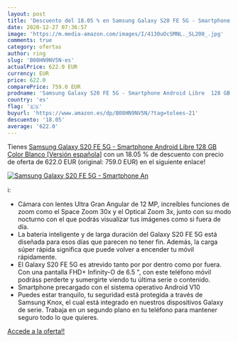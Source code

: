 ```yaml
---
layout: post
title: 'Descuento del 18.05 % en Samsung Galaxy S20 FE 5G - Smartphone An'
date: 2020-12-27 07:36:57
image: 'https://m.media-amazon.com/images/I/4130uOcSMNL._SL200_.jpg'
comments: true
category: ofertas
author: ring
slug: 'B08HN9NV5N-es'
actualPrice: 622.0 EUR
currency: EUR
price: 622.0
comparePrice: 759.0 EUR
prodname: 'Samsung Galaxy S20 FE 5G - Smartphone Android Libre  128 GB  Color Blanco [Versión española]'
country: 'es'
flag: '🇪🇸'
buyurl: 'https://www.amazon.es/dp/B08HN9NV5N/?tag=tolees-21'
descuento: '18.05'
average: '622.0'
---
```


Tienes [Samsung Galaxy S20 FE 5G - Smartphone Android Libre  128 GB  Color Blanco [Versión española]](https://www.amazon.es/dp/B08HN9NV5N/?tag=tolees-21) con un 18.05 % de descuento con precio de oferta de 622.0 EUR (original: 759.0 EUR) en el siguiente enlace!

[![Samsung Galaxy S20 FE 5G - Smartphone An](https://m.media-amazon.com/images/I/4130uOcSMNL._SL200_.jpg)](https://www.amazon.es/dp/B08HN9NV5N/?tag=tolees-21)

ℹ️:

- Cámara con lentes Ultra Gran Angular de 12 MP, increíbles funciones de zoom como el Space Zoom 30x y el Optical Zoom 3x, junto con su modo nocturno con el que podrás visualizar tus imágenes como si fuera de día.
- La batería inteligente y de larga duración del Galaxy S20 FE 5G está diseñada para esos días que parecen no tener fin. Además, la carga súper rápida significa que puede volver a encender tu móvil rápidamente.
- El Galaxy S20 FE 5G es atrevido tanto por por dentro como por fuera. Con una pantalla FHD+ Infinity-O de 6.5 ", con este teléfono móvil podráss perderte y sumergirte viendo tu última serie o contenido.
- Smartphone precargado con el sistema operativo Android V10
- Puedes estar tranquilo, tu seguridad está protegida a través de Samsung Knox, el cual está integrado en nuestros dispositivos Galaxy de serie. Trabaja en un segundo plano en tu teléfono para mantener seguro todo lo que quieres.

[Accede a la oferta!!](https://www.amazon.es/dp/B08HN9NV5N/?tag=tolees-21)
